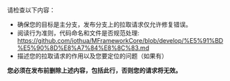 请检查以下内容：
* 确保您的目标是主分支，发布分支上的拉取请求仅允许修复错误。
* 阅读行为准则，代码命名和文件是否规范处理: https://github.com/iothua/MFrameworkCore/blob/develop/%E5%91%BD%E5%90%8D%E8%A7%84%E8%8C%83.md
* 描述您的拉取请求的作用以及您要定位的问题（如果有）

**您必须在发布前删除上述内容，包括此行，否则您的请求将无效。**

